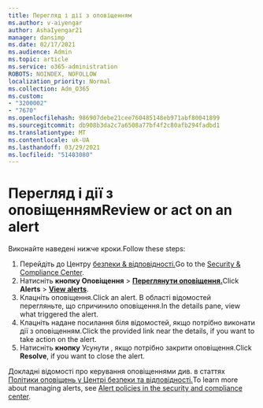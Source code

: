 ```yaml
---
title: Перегляд і дії з оповіщенням
ms.author: v-aiyengar
author: AshaIyengar21
manager: dansimp
ms.date: 02/17/2021
ms.audience: Admin
ms.topic: article
ms.service: o365-administration
ROBOTS: NOINDEX, NOFOLLOW
localization_priority: Normal
ms.collection: Adm_O365
ms.custom:
- "3200002"
- "7670"
ms.openlocfilehash: 986907debe21cee760485148eb971abf80041899
ms.sourcegitcommit: db908b3da2c7a6508a77bf4f2c80afb294fadbd1
ms.translationtype: MT
ms.contentlocale: uk-UA
ms.lasthandoff: 03/29/2021
ms.locfileid: "51403080"
---
```

# <a name="review-or-act-on-an-alert"></a><span data-ttu-id="12390-102">Перегляд і дії з оповіщенням</span><span class="sxs-lookup"><span data-stu-id="12390-102">Review or act on an alert</span></span>

<span data-ttu-id="12390-103">Виконайте наведені нижче кроки.</span><span class="sxs-lookup"><span data-stu-id="12390-103">Follow these steps:</span></span>

1. <span data-ttu-id="12390-104">Перейдіть до Центру [безпеки & відповідності.](https://go.microsoft.com/fwlink/p/?linkid=2077143)</span><span class="sxs-lookup"><span data-stu-id="12390-104">Go to the [Security & Compliance Center](https://go.microsoft.com/fwlink/p/?linkid=2077143).</span></span>
1. <span data-ttu-id="12390-105">Натисніть **кнопку Оповіщення**  >  **[Переглянути оповіщення.](https://go.microsoft.com/fwlink/?linkid=2103301)**</span><span class="sxs-lookup"><span data-stu-id="12390-105">Click **Alerts** > **[View alerts](https://go.microsoft.com/fwlink/?linkid=2103301)**.</span></span>
1. <span data-ttu-id="12390-106">Клацніть оповіщення.</span><span class="sxs-lookup"><span data-stu-id="12390-106">Click an alert.</span></span> <span data-ttu-id="12390-107">В області відомостей перегляньте, що спричинило оповіщення.</span><span class="sxs-lookup"><span data-stu-id="12390-107">In the details pane, view what triggered the alert.</span></span>
1. <span data-ttu-id="12390-108">Клацніть надане посилання біля відомостей, якщо потрібно виконати дії з оповіщенням.</span><span class="sxs-lookup"><span data-stu-id="12390-108">Click the provided link near the details, if you want to take action on the alert.</span></span>
1. <span data-ttu-id="12390-109">Натисніть **кнопку** Усунути , якщо потрібно закрити оповіщення.</span><span class="sxs-lookup"><span data-stu-id="12390-109">Click **Resolve**, if you want to close the alert.</span></span>

<span data-ttu-id="12390-110">Докладні відомості про керування оповіщеннями див. в статтях [Політики оповіщень у Центрі безпеки та відповідності.](https://go.microsoft.com/fwlink/?linkid=2103211)</span><span class="sxs-lookup"><span data-stu-id="12390-110">To learn more about managing alerts, see [Alert policies in the security and compliance center](https://go.microsoft.com/fwlink/?linkid=2103211).</span></span>

